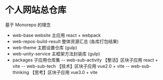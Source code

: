 <!--
 * @Description: 
 * @Author: lingshi
 * @Date: 2023-12-24 13:35:46
 * @LastEditTime: 2024-02-21 21:17:49
 * @LastEditors: lingshi
-->
# 个人网站总仓库
基于 Monorepo 的理念
- web-base website           主应用 react + webpack
- web-repos-build-result     整体资源汇总 (各库打包结果)
- web-theme                  主题设置仓库 (gulp)
- web-unity-service          主框架方法封装库 (gulp)
- packages                   子应用仓库集
-- web-sub-activity         【整活】区块子应用 react + vite
-- web-sub-tech             【技术】区块子应用 vue2.0 + vite
-- web-sub-thinking         【思考】区块子应用 vue3.0 + vite

